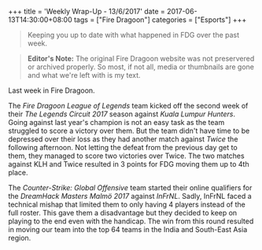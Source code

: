 +++
title = 'Weekly Wrap-Up - 13/6/2017'
date = 2017-06-13T14:30:00+08:00
tags = ["Fire Dragoon"]
categories = ["Esports"]
+++
> Keeping you up to date with what happened in FDG over the past week.

> **Editor's Note:** The original Fire Dragoon website was not preservered or archived properly. So most, if not all, media or thumbnails are gone and what we're left with is my text.

Last week in Fire Dragoon.

The *Fire Dragoon League of Legends* team kicked off the second week of their *The Legends Circuit 2017* season against *Kuala Lumpur Hunters*. Going against last year's champion is not an easy task as the team struggled to score a victory over them. But the team didn't have time to be depressed over their loss as they had another match against *Twice* the following afternoon. Not letting the defeat from the previous day get to them, they managed to score two victories over Twice. The two matches against KLH and Twice resulted in 3 points for FDG moving them up to 4th place.

The *Counter-Strike: Global Offensive* team started their online qualifiers for the *DreamHack Masters Malmö 2017* against *InFrNL*. Sadly, InFrNL faced a technical mishap that limited them to only having 4 players instead of the full roster. This gave them a disadvantage but they decided to keep on playing to the end even with the handicap. The win from this round resulted in moving our team into the top 64 teams in the India and South-East Asia region.